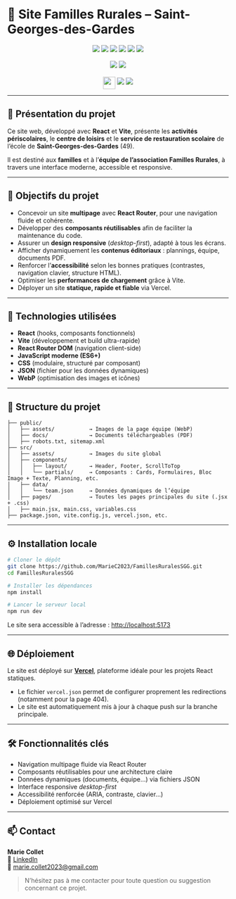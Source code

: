 # 🏫 Site Familles Rurales – Saint-Georges-des-Gardes

<p align="center">
  <!-- Technologies principales -->
  <img src="https://img.shields.io/badge/React-61DAFB?style=for-the-badge&logo=react&logoColor=black" />
  <img src="https://img.shields.io/badge/Vite-646CFF?style=for-the-badge&logo=vite&logoColor=white" />
  <img src="https://img.shields.io/badge/JavaScript-000000?style=for-the-badge&logo=javascript&logoColor=F7DF1E" />
  <img src="https://img.shields.io/badge/CSS3-1572B6?style=for-the-badge&logo=css3&logoColor=white" />
  <img src="https://img.shields.io/badge/JSON-333333?style=for-the-badge&logo=json&logoColor=white" />
  <img src="https://img.shields.io/badge/Docs-Included-brightgreen?style=for-the-badge&logo=readthedocs&logoColor=white" />
  <br /><br />

  <!-- Accessibilité et design -->
  <img src="https://img.shields.io/badge/Responsive-Design-1E90FF?style=for-the-badge&logo=responsive&logoColor=white" />
  <img src="https://img.shields.io/badge/Accessibility-Ready-228B22?style=for-the-badge&logo=accessibility&logoColor=white" />
  <br /><br />

  <!-- Statut & Qualité -->
  <img src="https://forthebadge.com/images/badges/built-with-love.svg" style="height:28px; vertical-align:middle;" />
  <img src="https://img.shields.io/badge/Production-Vercel-000000?style=for-the-badge&logo=vercel&logoColor=white" />
  <img src="https://img.shields.io/badge/Test%C3%A9-Manuellement-87CEEB?style=for-the-badge&logo=testinglibrary&logoColor=white" />
</p>

---

## 📝 Présentation du projet

Ce site web, développé avec **React** et **Vite**, présente les **activités périscolaires**, le **centre de loisirs** et le **service de restauration scolaire** de l’école de **Saint-Georges-des-Gardes** (49).

Il est destiné aux **familles** et à l’**équipe de l’association Familles Rurales**, à travers une interface moderne, accessible et responsive.

---

## 🎯 Objectifs du projet

- Concevoir un site **multipage** avec **React Router**, pour une navigation fluide et cohérente.
- Développer des **composants réutilisables** afin de faciliter la maintenance du code.
- Assurer un **design responsive** (*desktop-first*), adapté à tous les écrans.
- Afficher dynamiquement les **contenus éditoriaux** : plannings, équipe, documents PDF.
- Renforcer l’**accessibilité** selon les bonnes pratiques (contrastes, navigation clavier, structure HTML).
- Optimiser les **performances de chargement** grâce à Vite.
- Déployer un site **statique, rapide et fiable** via Vercel.

---

## 🚀 Technologies utilisées

- **React** (hooks, composants fonctionnels)
- **Vite** (développement et build ultra-rapide)
- **React Router DOM** (navigation client-side)
- **JavaScript moderne (ES6+)**
- **CSS** (modulaire, structuré par composant)
- **JSON** (fichier pour les données dynamiques)
- **WebP** (optimisation des images et icônes)

---

## 🧱 Structure du projet

```
├── public/
│   ├── assets/           → Images de la page équipe (WebP)
│   ├── docs/             → Documents téléchargeables (PDF)
│   ├── robots.txt, sitemap.xml
├── src/
│   ├── assets/           → Images du site global
│   ├── components/
│   │   ├── layout/       → Header, Footer, ScrollToTop
│   │   └── partials/     → Composants : Cards, Formulaires, Bloc Image + Texte, Planning, etc.
│   ├── data/
│   │   └── team.json     → Données dynamiques de l’équipe
│   ├── pages/            → Toutes les pages principales du site (.jsx + .css)
│   ├── main.jsx, main.css, variables.css
├── package.json, vite.config.js, vercel.json, etc.
```

---

## ⚙️ Installation locale

```bash
# Cloner le dépôt
git clone https://github.com/MarieC2023/FamillesRuralesSGG.git
cd FamillesRuralesSGG

# Installer les dépendances
npm install

# Lancer le serveur local
npm run dev
```

Le site sera accessible à l’adresse : [http://localhost:5173](http://localhost:5173)

---

## 🌐 Déploiement

Le site est déployé sur [**Vercel**](https://vercel.com/), plateforme idéale pour les projets React statiques.

- Le fichier `vercel.json` permet de configurer proprement les redirections (notamment pour la page 404).
- Le site est automatiquement mis à jour à chaque push sur la branche principale.

---

## 🛠️ Fonctionnalités clés

- Navigation multipage fluide via React Router
- Composants réutilisables pour une architecture claire
- Données dynamiques (documents, équipe…) via fichiers JSON
- Interface responsive *desktop-first*
- Accessibilité renforcée (ARIA, contraste, clavier…)
- Déploiement optimisé sur Vercel

---

## 📫 Contact

**Marie Collet**  
🔗 [LinkedIn](https://www.linkedin.com/in/marie-collet-2a0278220)  
📧 marie.collet2023@gmail.com  

> N’hésitez pas à me contacter pour toute question ou suggestion concernant ce projet.
